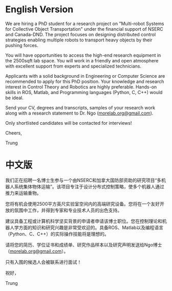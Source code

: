 
# English Version

We are hiring a PhD student for a research project on "Multi-robot Systems for Collective Object Transportation" under the financial support of NSERC and Canada-DND. The project focuses on designing distributed control strategies enabling multiple robots to transport heavy objects by their pushing forces.

You will have opportunities to access the high-end research equipment in the 2500sqft lab space. You will work in a friendly and open atmosphere with excellent support from experts and specialized technicians.

Applicants with a solid background in Engineering or Computer Science are recommended to apply for this PhD position. Your knowledge and research interest in Control Theory and Robotics are highly preferable. Hands-on skills in ROS, Matlab, and Programming languages (Python, C, C++) would be ideal.

Send your CV, degrees and transcripts, samples of your research work along with a research statement to Dr. Ngo (morelab.org@gmail.com).

Only shortlisted candidates will be contacted for interviews!

Cheers,

Trung


# 中文版

我们正在招聘一名博士生参与一个由NSERC和加拿大国防部资助的研究项目“多机器人系统集体物体运输”。该项目专注于设计分布式控制策略，使多个机器人通过推力来运输重物。

您将有机会使用2500平方英尺实验室空间内的高端研究设备。您将在一个友好开放的氛围中工作，并得到专家和专业技术人员的出色支持。

建议具备工程或计算机科学坚实背景的申请者申请该博士职位。您在控制理论和机器人学方面的知识和研究兴趣是非常受欢迎的。具备ROS、Matlab以及编程语言（Python、C、C++）的实际操作技能将是理想的。

请将您的简历、学位证书和成绩单、研究作品样本以及研究声明发送给Ngo博士（morelab.org@gmail.com）。

只有入围的候选人会被联系进行面试！

祝好，

Trung

